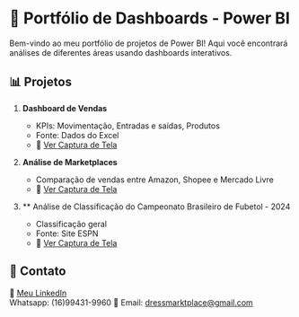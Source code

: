 # 🚀 Portfólio de Dashboards - Power BI

Bem-vindo ao meu portfólio de projetos de Power BI! Aqui você encontrará análises de diferentes áreas usando dashboards interativos.

## 📊 Projetos

1. **Dashboard de Vendas**
   - KPIs: Movimentação, Entradas e saídas, Produtos 
   - Fonte: Dados do Excel
   - 📸 [Ver Captura de Tela](https://app.powerbi.com/reportEmbed?reportId=6f99573e-77c6-4970-a77c-4954239d89eb)

2. **Análise de Marketplaces**
   - Comparação de vendas entre Amazon, Shopee e Mercado Livre
   - 📸 [Ver Captura de Tela](link_da_imagem)

3. ** Análise de Classificação do Campeonato Brasileiro de Fubetol - 2024
   - Classificação geral
   - Fonte: Site ESPN
   - 📸 [Ver Captura de Tela](https://app.powerbi.com/reportEmbed?reportId=0a8a5c87-a0b5-4e51-b710-7f100c37dbe6&autoAuth=true&ctid=b1051c4b-3b94-41ab-9441-e73a72342fdd)
 
  ## 🔗 Contato
💼 [Meu LinkedIn](https://linkedin.com/in/michellesilvaa)  
 Whatsapp: (16)99431-9960
📧 Email: dressmarktplace@gmail.com

 
  
